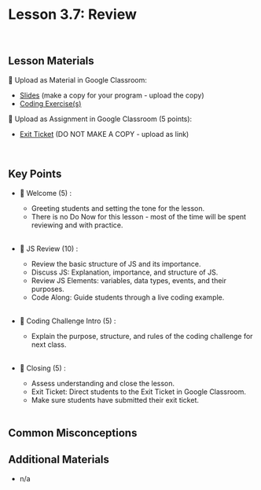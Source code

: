 # Lesson 3.7: Review

<br>

## Lesson Materials

📖 Upload as Material in Google Classroom:
- [Slides](https://docs.google.com/presentation/d/1x7xg3wMVwYMuh5KiIe3ZnegCWQlUhO-Sa6EfXB2v6-Y/edit?usp=sharing) (make a copy for your program - upload the copy)
- [Coding Exercise(s)](https://github.com/itscodenation/int-u3l7-23-24-student-exercises)

📝 Upload as Assignment in Google Classroom (5 points):
- [Exit Ticket]() (DO NOT MAKE A COPY - upload as link)

<br>

## Key Points

- 👋 Welcome (5) : 
    -  Greeting students and setting the tone for the lesson.
    -  There is no Do Now for this lesson - most of the time will be spent reviewing and with practice. <br><br>

- 🔄 JS Review (10) :
    -  Review the basic structure of JS and its importance.
    -  Discuss JS: Explanation, importance, and structure of JS.
    -  Review JS Elements: variables, data types, events, and their purposes.
    -  Code Along: Guide students through a live coding example.<br><br>

- 👾 Coding Challenge Intro (5) : 
    -  Explain the purpose, structure, and rules of the coding challenge for next class.<br><br>

- 👋 Closing (5) : 
    -  Assess understanding and close the lesson.
    -  Exit Ticket: Direct students to the Exit Ticket in Google Classroom.
    -  Make sure students have submitted their exit ticket.<br><br>


## Common Misconceptions


## Additional Materials
- n/a
